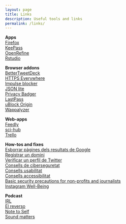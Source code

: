 ```yaml
---
layout: page
title: Links
description: Useful tools and links
permalink: /links/
---
```


**Apps**  
[Firefox](https://www.mozilla.org/en-US/firefox/new/)   
[KeePass](https://keepass.info/)  
[OpenRefine](http://openrefine.org/)  
[Rstudio](https://www.rstudio.com/)  

**Browser addons**  
[BetterTweetDeck](https://better.tw/)  
[HTTPS Everywhere](https://www.eff.org/https-everywhere)  
[Impulse blocker](https://github.com/raicem/impulse-blocker)  
[JSON lite](https://github.com/lauriro/json-lite)  
[Privacy Badger](https://www.eff.org/privacybadger)  
[LastPass](https://www.lastpass.com/)  
[uBlock Origin](https://github.com/gorhill/uBlock#ublock-origin)  
[Wappalyzer](https://www.wappalyzer.com/) 

**Web-apps**  
[Feedly](https://feedly.com)  
[sci-hub](https://sci-hub.tw/)  
[Trello](https://trello.com)  

**How-tos and fixes**  
[Esborrar pàgines dels resultats de Google](https://www.google.com/webmasters/tools/legal-removal-request?complaint_type=rtbf)  
[Registrar un domini](https://hover.com/03kaZTmW)  
[Verificar un perfil de Twitter](https://verification.twitter.com/)  
[Consells de ciberseguretat](https://www.belfercenter.org/cyberplaybook)  
[Consells usabilitat](https://goodui.org/)  
[Consells accessibilitat](https://github.com/UKHomeOffice/posters/tree/master/accessibility/dos-donts)  
[Basic security precautions for non-profits and journalists](https://techsolidarity.org/resources/basic_security.htm)  
[Instagram Well-Being](https://wellbeing.instagram.com/)   

**Podcast**  
[IRL](https://irlpodcast.org/)  
[El reverso](https://www.m21radio.es/programas/el-reverso)  
[Note to Self](https://www.wnycstudios.org/shows/notetoself)  
[Sound matters](http://journal.beoplay.com/journal/sound-matters)  
